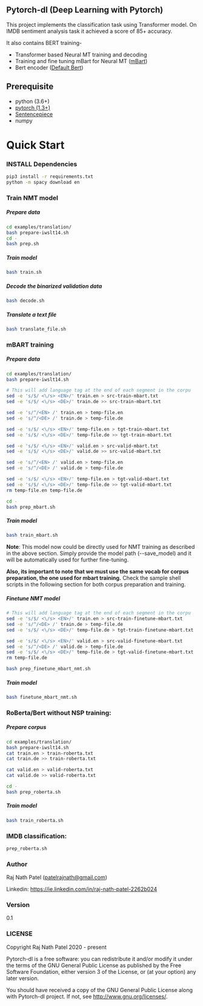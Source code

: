 ## Pytorch-dl (Deep Learning with Pytorch)
This project implements the classification task using Transformer model. On IMDB sentiment analysis task it achieved a score of 85+ accuracy.

It also contains BERT training- 
* Transformer based Neural MT training and decoding
* Training and fine tuning mBart for Neural MT ([mBart](https://arxiv.org/pdf/2001.08210.pdf))
* Bert encoder ([Default Bert](https://arxiv.org/pdf/1810.04805.pdf))

## Prerequisite
- python (3.6+)
- [pytorch (1.3+)](https://pytorch.org/get-started/locally/)
- [Sentencepiece](https://github.com/google/sentencepiece)
- numpy

# Quick Start
### INSTALL Dependencies
```bash
pip3 install -r requirements.txt
python -m spacy download en
```

### Train NMT model

##### Prepare data
```bash
cd examples/translation/
bash prepare-iwslt14.sh
cd -
bash prep.sh
```

##### Train model
```bash
bash train.sh
```
##### Decode the binarized validation data
```bash
bash decode.sh
```

##### Translate a text file
```bash
bash translate_file.sh
```

### mBART training
##### Prepare data
```bash
cd examples/translation/
bash prepare-iwslt14.sh

# This will add language tag at the end of each segment in the corpu
sed -e 's/$/ <\/s> <EN>/' train.en > src-train-mbart.txt
sed -e 's/$/ <\/s> <DE>/' train.de >> src-train-mbart.txt

sed -e 's/^/<EN> /' train.en > temp-file.en
sed -e 's/^/<DE> /' train.de > temp-file.de

sed -e 's/$/ <\/s> <EN>/' temp-file.en > tgt-train-mbart.txt
sed -e 's/$/ <\/s> <DE>/' temp-file.de >> tgt-train-mbart.txt

sed -e 's/$/ <\/s> <EN>/' valid.en > src-valid-mbart.txt
sed -e 's/$/ <\/s> <DE>/' valid.de >> src-valid-mbart.txt

sed -e 's/^/<EN> /' valid.en > temp-file.en
sed -e 's/^/<DE> /' valid.de > temp-file.de

sed -e 's/$/ <\/s> <EN>/' temp-file.en > tgt-valid-mbart.txt
sed -e 's/$/ <\/s> <DE>/' temp-file.de >> tgt-valid-mbart.txt
rm temp-file.en temp-file.de

cd -
bash prep_mbart.sh
```

##### Train model
```bash
bash train_mbart.sh
```
**Note**: This model now could be directly used for NMT training as 
described in the above section. Simply provide the model path (--save_model) and it will 
be automatically used for further fine-tuning. 

**Also, its important to note that we must use the same vocab for corpus preparation, 
the one used for mbart training.** 
Check the sample shell scripts in the following section for both 
corpus preparation and training. 

##### Finetune NMT model

```bash
# This will add language tag at the end of each segment in the corpu
sed -e 's/$/ <\/s> <EN>/' train.en > src-train-finetune-mbart.txt
sed -e 's/^/<DE> /' train.de > temp-file.de
sed -e 's/$/ <\/s> <DE>/' temp-file.de > tgt-train-finetune-mbart.txt

sed -e 's/$/ <\/s> <EN>/' valid.en > src-valid-finetune-mbart.txt
sed -e 's/^/<DE> /' valid.de > temp-file.de
sed -e 's/$/ <\/s> <DE>/' temp-file.de > tgt-valid-finetune-mbart.txt
rm temp-file.de

bash prep_finetune_mbart_nmt.sh
```

##### Train model
```bash
bash finetune_mbart_nmt.sh
```

### RoBerta/Bert without NSP training:
##### Prepare corpus 
```bash
cd examples/translation/
bash prepare-iwslt14.sh
cat train.en > train-roberta.txt
cat train.de >> train-roberta.txt

cat valid.en > valid-roberta.txt
cat valid.de >> valid-roberta.txt

cd -
bash prep_roberta.sh
```
##### Train model
```bash
bash train_roberta.sh
```

### IMDB classification:
```bash
prep_roberta.sh

```


### Author
Raj Nath Patel (patelrajnath@gmail.com)

Linkedin: https://ie.linkedin.com/in/raj-nath-patel-2262b024

### Version
0.1

### LICENSE
Copyright Raj Nath Patel 2020 - present

Pytorch-dl is a free software: you can redistribute it and/or modify it under the terms of the GNU General Public 
License as published by the Free Software Foundation, either version 3 of the License, or (at your option) any 
later version.

You should have received a copy of the GNU General Public License along with Pytorch-dl project. 
If not, see http://www.gnu.org/licenses/.
